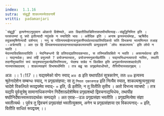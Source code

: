 ```yaml
---
index:  1.1.16
sutra:  संबुद्धौ शाकल्यस्येतावनार्षे
vritti:  padamanjari
---
```


	`संबुद्धौ` इत्यनेनाऽनूद्यमान ओकारो विशेष्यते, अतः क्ङितीतिवन्निमित्तसप्तमीयमित्याह--संबुद्धिनिमित्त इति । परसप्तम्यां तु त्रपो इतीत्यादौ नपुंसके न स्यादिति भावः । अवैदिक इति । अनाष इत्यस्यार्थमाह, ऋषिर्वेदः तदुक्तमृषिणेत्यादौ दर्शनात् । ननु च गवित्ययमाहेत्यत्रानुकार्येणार्थवत्त्वात्प्रातिपदिकत्वे सति विभक्त्या भाव्यमित्यत तआह --अत्रेत्यादि । अत एव हि विभक्त्यभावादपदान्तत्वाच्छाकल्यस्यापि प्रत्युदाहरणे `लोपः शाकल्यस्य` इति लोपो न भवति ।
	भेदस्याविवक्षितत्वादिति । भेदनिबन्धनो हि प्रतिपाद्यप्रतिपादकभावः, स तस्मिन्नविवक्षिते न भवति । असत्यर्थवत्त्व इति । यद्यनर्थकः; कथं तर्हि प्रयुज्यते ? प्रयोजनवत्त्वात्, प्रयोजनमनुकार्यप्रतीतिः । यद्यप्यभिधानव्यापारो नास्ति, तथापि तदानीमुच्चारितं रूपं सादृश्यादनुकार्यप्रतिपत्तिपरम्, भेदश्च सन्नेव न विवक्षित इति अनुकार्यस्यापशब्दत्वेऽपि नास्यापश्बदत्वम् । शाकल्यग्रहणं विभाषार्थमिति । तत्र बह्वृ चाः प्रगृह्यमेवाधीयते, तैत्तिरीयास्त्वप्रगृह्यम् ।
अञः ।। 1।117 ।।
	यद्ययमेको योगः स्याद् `अञ ऊँ` इति यथापठितं सूत्रकारेण, ततः `उञः` इत्यस्य श्रुतेनादेशेन सम्बन्धः स्याद्, न प्रगृह्यसंज्ञया; सा तु `निपात एकाजनाङ` इति नित्यैव स्यात्, शाकल्यश्रुत्यनुवृत्त्या चादेशे विकल्पिते रूपद्वयमेव स्याद्- = इति, ऊँ इतीति; न तु वितीति तृतीय । अतो विभज्य व्याचष्टे । तत्र यद्यपि पूर्वसूत्रेषु सामानाधिकरण्येन निर्देशात्प्रदेशेष्विव प्रगृह्यशब्दो द्विवचनाद्यभिधेयः, तथापीह षष्ठीनिर्देषात्स्वरूपपदार्थकः सम्पद्यते । अत एवाह--उञः प्रगृह्यसंज्ञा भवतीति । प्रगृह्यमित्येषा संज्ञा भवतीत्यर्थः । पुर्वत्र तु द्विवचनं प्रगृह्यसंज्ञं भवतीत्युक्तम्, अनेन च प्रगृह्यसंज्ञाया एव विकल्पनाद्- = इति, वितीति साधितं रूपद्वयम् ।।
